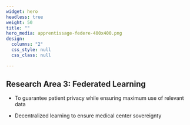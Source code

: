 ```yaml
---
widget: hero
headless: true
weight: 50
title: ""
hero_media: apprentissage-federe-400x400.png
design:
  columns: "2"
  css_style: null
  css_class: null

---
```


## **Research Area 3: Federated Learning**

- To guarantee patient privacy while ensuring maximum use of relevant data

- Decentralized learning to ensure medical center sovereignty
<br>
  <script src="https://kit.fontawesome.com/d1c402c681.js" crossorigin="anonymous"></script>

  <div style="text-align: right;">
    <a class="fa-brands fa-youtube fa-2x" href="https://www.youtube.com/watch?v=nQpqMIuHyOk" target="_blank" rel="noopener noreferrer">
    </a>
  </div>
  <br>

